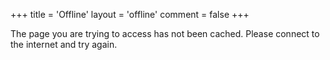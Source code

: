 +++
title = 'Offline'
layout = 'offline'
comment = false
+++

The page you are trying to access has not been cached. Please connect to the internet and try again.
